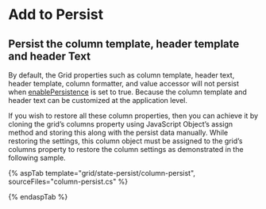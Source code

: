 # Add to Persist

## Persist the column template, header template and header Text

By default, the Grid properties such as column template, header text, header template, column formatter, and value accessor will not persist when [enablePersistence](https://help.syncfusion.com/cr/aspnetcore-js2/Syncfusion.EJ2.Grids.Grid.html#Syncfusion_EJ2_Grids_Grid_EnablePersistence) is set to true. Because the column template and header text can be customized at the application level.

If you wish to restore all these column properties, then you can achieve it by cloning the grid’s columns property using JavaScript Object’s assign method and storing this along with the persist data manually. While restoring the settings, this column object must be assigned to the grid’s columns property to restore the column settings as demonstrated in the following sample.

{% aspTab template="grid/state-persist/column-persist", sourceFiles="column-persist.cs" %}

{% endaspTab %}